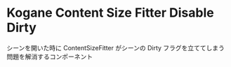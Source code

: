 # Kogane Content Size Fitter Disable Dirty

シーンを開いた時に ContentSizeFitter がシーンの Dirty フラグを立ててしまう問題を解消するコンポーネント